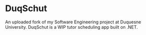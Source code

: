 # DuqSchut

An uploaded fork of my Software Engineering project at Duquesne University. DuqSchut is a WIP tutor scheduling app built on .NET.

